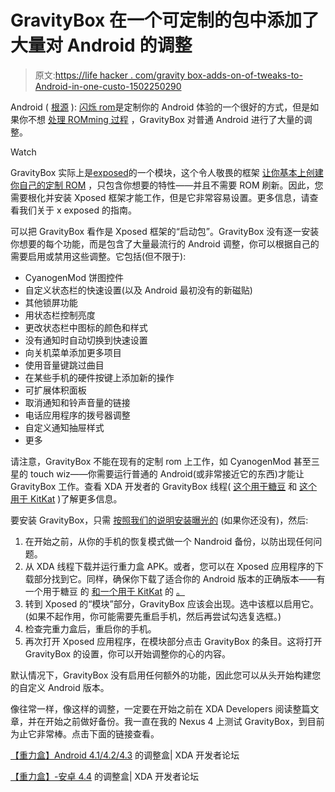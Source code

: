 # GravityBox 在一个可定制的包中添加了大量对 Android 的调整

> 原文:[https://life hacker . com/gravity box-adds-on-of-tweaks-to-Android-in-one-custo-1502250290](https://lifehacker.com/gravitybox-adds-a-ton-of-tweaks-to-android-in-one-custo-1502250290)

Android ( [根源](https://lifehacker.com/everything-you-need-to-know-about-rooting-your-android-5789397) ): [闪烁 rom](http://lifehacker.com/five-best-android-roms-5915093)是定制你的 Android 体验的一个很好的方式，但是如果你不想 [处理 ROMming 过程](http://lifehacker.com/this-database-of-android-roms-helps-you-choose-the-best-1449794780) ，GravityBox 对普通 Android 进行了大量的调整。

Watch

GravityBox 实际上是[exposed](http://forum.xda-developers.com/showthread.php?t=1574401)的一个模块，这个令人敬畏的框架 [让你基本上创建你自己的定制 ROM](https://lifehacker.com/how-to-create-your-own-customized-version-of-android-wi-1440101209) ，只包含你想要的特性——并且不需要 ROM 刷新。因此，您需要根化并安装 Xposed 框架才能工作，但是它非常容易设置。更多信息，请查看我们关于 x exposed 的指南。

可以把 GravityBox 看作是 Xposed 框架的“启动包”。GravityBox 没有逐一安装你想要的每个功能，而是包含了大量最流行的 Android 调整，你可以根据自己的需要启用或禁用这些调整。它包括(但不限于):

*   CyanogenMod 饼图控件
*   自定义状态栏的快速设置(以及 Android 最初没有的新磁贴)
*   其他锁屏功能
*   用状态栏控制亮度
*   更改状态栏中图标的颜色和样式
*   没有通知时自动切换到快速设置
*   向关机菜单添加更多项目
*   使用音量键跳过曲目
*   在某些手机的硬件按键上添加新的操作
*   可扩展体积面板
*   取消通知和铃声音量的链接
*   电话应用程序的拨号器调整
*   自定义通知抽屉样式
*   更多

请注意，GravityBox 不能在现有的定制 rom 上工作，如 CyanogenMod 甚至三星的 touch wiz——你需要运行普通的 Android(或非常接近它的东西)才能让 GravityBox 工作。查看 XDA 开发者的 GravityBox 线程( [这个用于糖豆](http://forum.xda-developers.com/showthread.php?t=2316070) 和 [这个用于 KitKat](http://forum.xda-developers.com/showthread.php?t=2554049) )了解更多信息。

要安装 GravityBox，只需 [按照我们的说明安装曝光的](https://lifehacker.com/how-to-create-your-own-customized-version-of-android-wi-1440101209) (如果你还没有)，然后:

1.  在开始之前，从你的手机的恢复模式做一个 Nandroid 备份，以防出现任何问题。
2.  从 XDA 线程下载并运行重力盒 APK。或者，您可以在 Xposed 应用程序的下载部分找到它。同样，确保你下载了适合你的 Android 版本的正确版本——有一个用于糖豆 的 [和一个用于 KitKat](http://forum.xda-developers.com/showthread.php?t=2316070) 的 [。](http://forum.xda-developers.com/showthread.php?t=2554049)
3.  转到 Xposed 的“模块”部分，GravityBox 应该会出现。选中该框以启用它。(如果不起作用，你可能需要先重启手机，然后再尝试勾选复选框。)
4.  检查完重力盒后，重启你的手机。
5.  再次打开 Xposed 应用程序，在模块部分点击 GravityBox 的条目。这将打开 GravityBox 的设置，你可以开始调整你的心的内容。

默认情况下，GravityBox 没有启用任何额外的功能，因此您可以从头开始构建您的自定义 Android 版本。

像往常一样，像这样的调整，一定要在开始之前在 XDA Developers 阅读整篇文章，并在开始之前做好备份。我一直在我的 Nexus 4 上测试 GravityBox，到目前为止它非常棒。点击下面的链接查看。

[【重力盒】Android 4.1/4.2/4.3](http://forum.xda-developers.com/showthread.php?t=2316070) 的调整盒| XDA 开发者论坛

[【重力盒】-安卓 4.4](http://forum.xda-developers.com/showthread.php?t=2554049) 的调整盒| XDA 开发者论坛